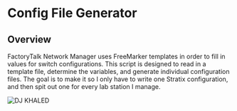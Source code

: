 # Config File Generator

## Overview

FactoryTalk Network Manager uses FreeMarker templates in order to fill in values for switch configurations. This script is designed to read in a template file, determine the variables,
and generate individual configuration files. The goal is to make it so I only have to write one Stratix configuration, and then spit out one for every lab station I manage.

![DJ KHALED](https://external-content.duckduckgo.com/iu/?u=https%3A%2F%2Fmedia.tenor.com%2Fimages%2Fba6509caf529c2d0f643e50e5a610c1a%2Ftenor.gif&f=1&nofb=1)
